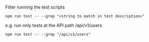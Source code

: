 

Filter running the test scripts

```
npm run test -- --grep "<string to match in test description>"
```

e.g. run only tests at the API path /api/v1/users

```
npm run test -- --grep "/api/v1/users"
```